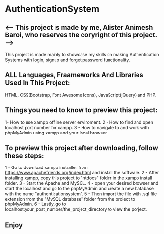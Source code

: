 # AuthenticationSystem

<-- This project is made by me, Alister Animesh Baroi, who reserves the coryright of this project. -->
-------------------------------------------------------------------------------------------------------
This project is made mainly to showcase my skills on making Authentication Systems with login, signup and forget password functionality.

ALL Languages, Fraameworks And Libraries Used In This Project:
--------------------------------------------------------------
HTML, CSS(Bootstrap, Font Awesome Icons), JavaScript(jQuery) and PHP.

Things you need to know to preview this project:
-------------------------------------------------
1- How to use xampp offline server enviroment.
2 - How to find and open localhost port number for xampp.
3 - How to navigate to and work with phpMyAdmin using xampp and your local browser.

To preview this project after downloading, follow these steps: 
-------------------------------------------------------------
1 - Go to download xampp instraller from https://www.apachefriends.org/index.html and install the software.
2 - After installing xampp, copy this project to "htdocs" folder in the xampp install folder.
3 - Start the Apache and MySQL.
4 - open your desired browser and start the localhost and go to the phpMyAdmin and create a new batabase with the name "authenticationsystem".
5 - Then import the file with .sql file extension from the "MySQL database" folder from the project to phpMyAdmin.
6 - Lastly, go to localhost:your_post_number/the_project_directory to view the porject.

Enjoy
-----
